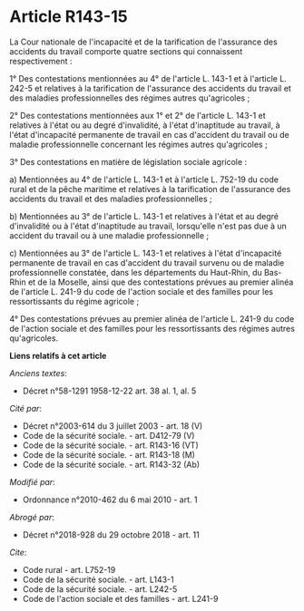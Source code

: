 # Article R143-15

La Cour nationale de l'incapacité et de la tarification de l'assurance des accidents du travail comporte quatre sections qui
connaissent respectivement : 

1° Des contestations mentionnées au 4° de l'article L. 143-1 et à l'article L. 242-5 et relatives à la tarification de
l'assurance des accidents du travail et des maladies professionnelles des régimes autres qu'agricoles ; 

2° Des contestations mentionnées aux 1° et 2° de l'article L. 143-1 et relatives à l'état ou au degré d'invalidité, à l'état
d'inaptitude au travail, à l'état d'incapacité permanente de travail en cas d'accident du travail ou de maladie
professionnelle concernant les régimes autres qu'agricoles ; 

3° Des contestations en matière de législation sociale agricole : 

a) Mentionnées au 4° de l'article L. 143-1 et à l'article L. 752-19 du code rural et de la pêche maritime et relatives à la
tarification de l'assurance des accidents du travail et des maladies professionnelles ; 

b) Mentionnées au 3° de l'article L. 143-1 et relatives à l'état et au degré d'invalidité ou à l'état d'inaptitude au
travail, lorsqu'elle n'est pas due à un accident du travail ou à une maladie professionnelle ; 

c) Mentionnées au 3° de l'article L. 143-1 et relatives à l'état d'incapacité permanente de travail en cas d'accident du
travail survenu ou de maladie professionnelle constatée, dans les départements du Haut-Rhin, du Bas-Rhin et de la Moselle,
ainsi que des contestations prévues au premier alinéa de l'article L. 241-9 du code de l'action sociale et des familles pour
les ressortissants du régime agricole ; 

4° Des contestations prévues au premier alinéa de l'article L. 241-9 du code de l'action sociale et des familles pour les
ressortissants des régimes autres qu'agricoles.

**Liens relatifs à cet article**

_Anciens textes_:

  - Décret n°58-1291 1958-12-22 art. 38 al. 1, al. 5

_Cité par_:

  - Décret n°2003-614 du 3 juillet 2003 - art. 18 (V)
  - Code de la sécurité sociale. - art. D412-79 (V)
  - Code de la sécurité sociale. - art. R143-16 (VT)
  - Code de la sécurité sociale. - art. R143-18 (M)
  - Code de la sécurité sociale. - art. R143-32 (Ab)

_Modifié par_:

  - Ordonnance n°2010-462 du 6 mai 2010 - art. 1

_Abrogé par_:

  - Décret n°2018-928 du 29 octobre 2018 - art. 11

_Cite_:

  - Code rural - art. L752-19
  - Code de la sécurité sociale. - art. L143-1
  - Code de la sécurité sociale. - art. L242-5
  - Code de l'action sociale et des familles - art. L241-9
